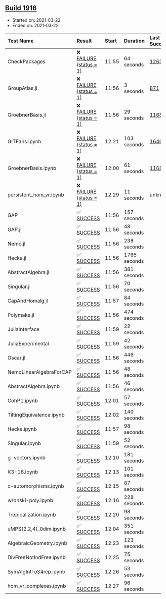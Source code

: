 ## [Build 1916](https://oscarci.mathematik.uni-kl.de/job/oscar-stable/1916/)

* Started on: 2021-03-22
* Ended on: 2021-03-22

| Test Name    | Result | Start | Duration | Last Success | First Failure |
|:-------------|:-------|:------|:---------|:-------------|:--------------|
| CheckPackages | ❌ [FAILURE (status = 1)](https://oscarci.mathematik.uni-kl.de/job/oscar-stable/1916/artifact/logs/build-1916/CheckPackages.log) | 11:55 | 64 seconds | [1263](https://oscarci.mathematik.uni-kl.de/job/oscar-stable/1263/) | [1264](https://oscarci.mathematik.uni-kl.de/job/oscar-stable/1264/) |
| GroupAtlas.jl | ❌ [FAILURE (status = 1)](https://oscarci.mathematik.uni-kl.de/job/oscar-stable/1916/artifact/logs/build-1916/GroupAtlas.jl.log) | 11:56 | 3 seconds | [871](https://oscarci.mathematik.uni-kl.de/job/oscar-stable/871/) | [872](https://oscarci.mathematik.uni-kl.de/job/oscar-stable/872/) |
| GroebnerBasis.jl | ❌ [FAILURE (status = 1)](https://oscarci.mathematik.uni-kl.de/job/oscar-stable/1916/artifact/logs/build-1916/GroebnerBasis.jl.log) | 11:56 | 29 seconds | [1168](https://oscarci.mathematik.uni-kl.de/job/oscar-stable/1168/) | [1169](https://oscarci.mathematik.uni-kl.de/job/oscar-stable/1169/) |
| GITFans.ipynb | ❌ [FAILURE (status = 1)](https://oscarci.mathematik.uni-kl.de/job/oscar-stable/1916/artifact/logs/build-1916/GITFans.ipynb.log) | 12:21 | 103 seconds | [1646](https://oscarci.mathematik.uni-kl.de/job/oscar-stable/1646/) | [1647](https://oscarci.mathematik.uni-kl.de/job/oscar-stable/1647/) |
| GroebnerBasis.ipynb | ❌ [FAILURE (status = 1)](https://oscarci.mathematik.uni-kl.de/job/oscar-stable/1916/artifact/logs/build-1916/GroebnerBasis.ipynb.log) | 12:00 | 61 seconds | [1168](https://oscarci.mathematik.uni-kl.de/job/oscar-stable/1168/) | [1169](https://oscarci.mathematik.uni-kl.de/job/oscar-stable/1169/) |
| persistent_hom_vr.ipynb | ❌ [FAILURE (status = 1)](https://oscarci.mathematik.uni-kl.de/job/oscar-stable/1916/artifact/logs/build-1916/persistent_hom_vr.ipynb.log) | 12:29 | 11 seconds | unknown | unknown |
| GAP | ✅ [SUCCESS](https://oscarci.mathematik.uni-kl.de/job/oscar-stable/1916/artifact/logs/build-1916/GAP.log) | 11:56 | 157 seconds |  |  |
| GAP.jl | ✅ [SUCCESS](https://oscarci.mathematik.uni-kl.de/job/oscar-stable/1916/artifact/logs/build-1916/GAP.jl.log) | 11:56 | 48 seconds |  |  |
| Nemo.jl | ✅ [SUCCESS](https://oscarci.mathematik.uni-kl.de/job/oscar-stable/1916/artifact/logs/build-1916/Nemo.jl.log) | 11:56 | 238 seconds |  |  |
| Hecke.jl | ✅ [SUCCESS](https://oscarci.mathematik.uni-kl.de/job/oscar-stable/1916/artifact/logs/build-1916/Hecke.jl.log) | 11:56 | 1765 seconds |  |  |
| AbstractAlgebra.jl | ✅ [SUCCESS](https://oscarci.mathematik.uni-kl.de/job/oscar-stable/1916/artifact/logs/build-1916/AbstractAlgebra.jl.log) | 11:56 | 381 seconds |  |  |
| Singular.jl | ✅ [SUCCESS](https://oscarci.mathematik.uni-kl.de/job/oscar-stable/1916/artifact/logs/build-1916/Singular.jl.log) | 11:56 | 70 seconds |  |  |
| CapAndHomalg.jl | ✅ [SUCCESS](https://oscarci.mathematik.uni-kl.de/job/oscar-stable/1916/artifact/logs/build-1916/CapAndHomalg.jl.log) | 11:57 | 84 seconds |  |  |
| Polymake.jl | ✅ [SUCCESS](https://oscarci.mathematik.uni-kl.de/job/oscar-stable/1916/artifact/logs/build-1916/Polymake.jl.log) | 11:56 | 474 seconds |  |  |
| JuliaInterface | ✅ [SUCCESS](https://oscarci.mathematik.uni-kl.de/job/oscar-stable/1916/artifact/logs/build-1916/JuliaInterface.log) | 11:59 | 22 seconds |  |  |
| JuliaExperimental | ✅ [SUCCESS](https://oscarci.mathematik.uni-kl.de/job/oscar-stable/1916/artifact/logs/build-1916/JuliaExperimental.log) | 11:59 | 42 seconds |  |  |
| Oscar.jl | ✅ [SUCCESS](https://oscarci.mathematik.uni-kl.de/job/oscar-stable/1916/artifact/logs/build-1916/Oscar.jl.log) | 11:56 | 446 seconds |  |  |
| NemoLinearAlgebraForCAP | ✅ [SUCCESS](https://oscarci.mathematik.uni-kl.de/job/oscar-stable/1916/artifact/logs/build-1916/NemoLinearAlgebraForCAP.log) | 11:56 | 48 seconds |  |  |
| AbstractAlgebra.ipynb | ✅ [SUCCESS](https://oscarci.mathematik.uni-kl.de/job/oscar-stable/1916/artifact/logs/build-1916/AbstractAlgebra.ipynb.log) | 11:56 | 46 seconds |  |  |
| CohP1.ipynb | ✅ [SUCCESS](https://oscarci.mathematik.uni-kl.de/job/oscar-stable/1916/artifact/logs/build-1916/CohP1.ipynb.log) | 12:01 | 57 seconds |  |  |
| TiltingEquivalence.ipynb | ✅ [SUCCESS](https://oscarci.mathematik.uni-kl.de/job/oscar-stable/1916/artifact/logs/build-1916/TiltingEquivalence.ipynb.log) | 12:02 | 140 seconds |  |  |
| Hecke.ipynb | ✅ [SUCCESS](https://oscarci.mathematik.uni-kl.de/job/oscar-stable/1916/artifact/logs/build-1916/Hecke.ipynb.log) | 11:57 | 98 seconds |  |  |
| Singular.ipynb | ✅ [SUCCESS](https://oscarci.mathematik.uni-kl.de/job/oscar-stable/1916/artifact/logs/build-1916/Singular.ipynb.log) | 11:59 | 52 seconds |  |  |
| g-vectors.ipynb | ✅ [SUCCESS](https://oscarci.mathematik.uni-kl.de/job/oscar-stable/1916/artifact/logs/build-1916/g-vectors.ipynb.log) | 12:10 | 181 seconds |  |  |
| K3-16.ipynb | ✅ [SUCCESS](https://oscarci.mathematik.uni-kl.de/job/oscar-stable/1916/artifact/logs/build-1916/K3-16.ipynb.log) | 12:13 | 101 seconds |  |  |
| c-automorphisms.ipynb | ✅ [SUCCESS](https://oscarci.mathematik.uni-kl.de/job/oscar-stable/1916/artifact/logs/build-1916/c-automorphisms.ipynb.log) | 12:15 | 87 seconds |  |  |
| wronski-poly.ipynb | ✅ [SUCCESS](https://oscarci.mathematik.uni-kl.de/job/oscar-stable/1916/artifact/logs/build-1916/wronski-poly.ipynb.log) | 12:16 | 228 seconds |  |  |
| Tropicalization.ipynb | ✅ [SUCCESS](https://oscarci.mathematik.uni-kl.de/job/oscar-stable/1916/artifact/logs/build-1916/Tropicalization.ipynb.log) | 12:20 | 98 seconds |  |  |
| uMPS(2,2,4)_0dim.ipynb | ✅ [SUCCESS](https://oscarci.mathematik.uni-kl.de/job/oscar-stable/1916/artifact/logs/build-1916/uMPS-2-2-4-_0dim.ipynb.log) | 12:04 | 351 seconds |  |  |
| AlgebraicGeometry.ipynb | ✅ [SUCCESS](https://oscarci.mathematik.uni-kl.de/job/oscar-stable/1916/artifact/logs/build-1916/AlgebraicGeometry.ipynb.log) | 12:23 | 123 seconds |  |  |
| DivFreeNotIndFree.ipynb | ✅ [SUCCESS](https://oscarci.mathematik.uni-kl.de/job/oscar-stable/1916/artifact/logs/build-1916/DivFreeNotIndFree.ipynb.log) | 12:25 | 75 seconds |  |  |
| SymAlgIntToS4rep.ipynb | ✅ [SUCCESS](https://oscarci.mathematik.uni-kl.de/job/oscar-stable/1916/artifact/logs/build-1916/SymAlgIntToS4rep.ipynb.log) | 12:26 | 53 seconds |  |  |
| hom_vr_complexes.ipynb | ✅ [SUCCESS](https://oscarci.mathematik.uni-kl.de/job/oscar-stable/1916/artifact/logs/build-1916/hom_vr_complexes.ipynb.log) | 12:27 | 96 seconds |  |  |

